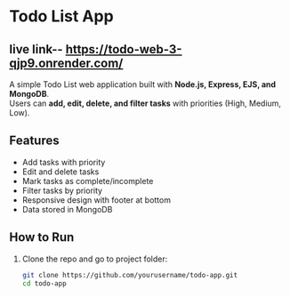 # Todo List App
## live link-- https://todo-web-3-qjp9.onrender.com/

A simple Todo List web application built with **Node.js, Express, EJS, and MongoDB**.  
Users can **add, edit, delete, and filter tasks** with priorities (High, Medium, Low).  

## Features
- Add tasks with priority
- Edit and delete tasks
- Mark tasks as complete/incomplete
- Filter tasks by priority
- Responsive design with footer at bottom
- Data stored in MongoDB

## How to Run
1. Clone the repo and go to project folder:
   ```bash
   git clone https://github.com/yourusername/todo-app.git
   cd todo-app
